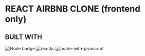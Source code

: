 # REACT AIRBNB CLONE (frontend only)
## BUILT WITH
![Node badge](https://img.shields.io/badge/node-v17.0.1-%339933?style=plastic&logo=node.js)
![reactjs](https://img.shields.io/badge/reactjs-v17.0.2-%2361DBFB?style=plastic&logo=react)
![made-with-javascript](https://img.shields.io/badge/Made%20with-javascript-%23F7DF1E?style=plastic&logo=javascript)
